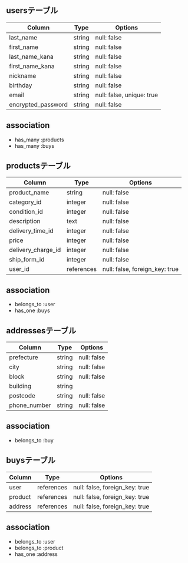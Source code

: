 ## usersテーブル

| Column             | Type   | Options                   |
| ------------------ | ------ | ------------------------- |
| last_name          | string | null: false               |
| first_name         | string | null: false               |
| last_name_kana     | string | null: false               |
| first_name_kana    | string | null: false               |
| nickname           | string | null: false               |
| birthday           | string | null: false               |
| email              | string | null: false, unique: true |
| encrypted_password | string | null: false               |

## association

- has_many :products
- has_many :buys

## productsテーブル

| Column             | Type       | Options                        |
| ------------------ | ---------- | ------------------------------ |
| product_name       | string     | null: false                    |
| category_id        | integer    | null: false                    |
| condition_id       | integer    | null: false                    |
| description        | text       | null: false                    |
| delivery_time_id   | integer    | null: false                    |
| price              | integer    | null: false                    |
| delivery_charge_id | integer    | null: false                    |
| ship_form_id       | integer    | null: false                    |
| user_id            | references | null: false, foreign_key: true |


## association

- belongs_to :user
- has_one :buys 

## addressesテーブル

| Column        | Type       | Options                        |
| ------------- | ---------- | ------------------------------ |
| prefecture    | string     | null: false                    |
| city          | string     | null: false                    |
| block         | string     | null: false                    |
| building      | string     |                                |
| postcode      | string     | null: false                    |
| phone_number  | string     | null: false                    |

## association

- belongs_to :buy

## buysテーブル

| Column     | Type       | Options                        |
| ---------- | ---------- | ------------------------------ | 
| user       | references | null: false, foreign_key: true |
| product    | references | null: false, foreign_key: true |
| address    | references | null: false, foreign_key: true |

## association

- belongs_to :user
- belongs_to :product
- has_one :address